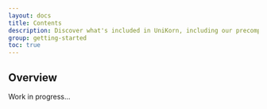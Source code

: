 ```yaml
---
layout: docs
title: Contents
description: Discover what's included in UniKorn, including our precompiled and source code flavors.
group: getting-started
toc: true
---
```


## Overview

Work in progress...
